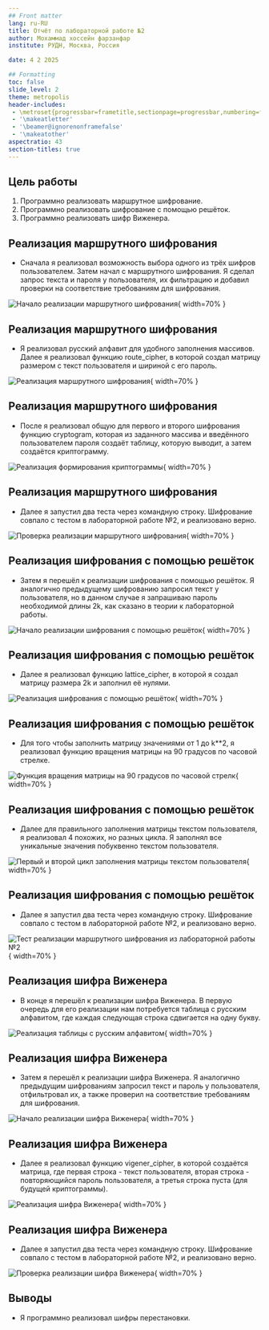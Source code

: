 ```yaml
---
## Front matter
lang: ru-RU
title: Отчёт по лабораторной работе №2
author: Мохаммад хоссейн фарзанфар
institute: РУДН, Москва, Россия

date: 4 2 2025

## Formatting
toc: false
slide_level: 2
theme: metropolis
header-includes: 
 - \metroset{progressbar=frametitle,sectionpage=progressbar,numbering=fraction}
 - '\makeatletter'
 - '\beamer@ignorenonframefalse'
 - '\makeatother'
aspectratio: 43
section-titles: true
---
```


## Цель работы

1. Программно реализовать маршрутное шифрование.
2. Программно реализовать шифрование с помощью решёток.
3. Программно реализовать шифр Виженера.

## Реализация маршрутного шифрования

- Сначала я реализовал возможность выбора одного из трёх шифров пользователем. Затем начал с маршрутного шифрования. Я сделал запрос текста и пароля у пользователя, их фильтрацию и добавил проверки на соответствие требованиям для шифрования.

![Начало реализации маршрутного шифрования](image02/image_01.png){ width=70% }

## Реализация маршрутного шифрования

- Я реализовал русский алфавит для удобного заполнения массивов. Далее я реализовал функцию route_cipher, в которой создал матрицу размером с текст пользователя и шириной с его пароль.

![Реализация маршрутного шифрования](image02/image_02.png){ width=70% }

## Реализация маршрутного шифрования

- После я реализовал общую для первого и второго шифрования функцию cryptogram, которая из заданного массива и введённого пользователем пароля создаёт таблицу, которую выводит, а затем создаётся криптограмму.

![Реализация формирования криптограммы](image02/image_03.png){ width=70% }

## Реализация маршрутного шифрования

- Далее я запустил два теста через командную строку. Шифрование совпало с тестом в лабораторной работе №2, и реализовано верно.

![Проверка реализации маршрутного шифрования](image02/image_04.png){ width=70% }

## Реализация шифрования с помощью решёток

- Затем я перешёл к реализации шифрования с помощью решёток. Я аналогично предыдущему шифрованию запросил текст у пользователя, но в данном случае я запрашиваю пароль необходимой длины 2k, как сказано в теории к лабораторной работы. 

![Начало реализации шифрования с помощью решёток](image02/image_05.png){ width=70% }

## Реализация шифрования с помощью решёток

- Далее я реализовал функцию lattice_cipher, в которой я создал матрицу размера 2k и заполнил её нулями.

![Реализация шифрования с помощью решёток](image02/image_06.png){ width=70% }

## Реализация шифрования с помощью решёток

- Для того чтобы заполнить матрицу значениями от 1 до k**2, я реализовал функцию вращения матрицы на 90 градусов по часовой стрелке. 

![Функция вращения матрицы на 90 градусов по часовой стрелк](image02/image_07.png){ width=70% }

## Реализация шифрования с помощью решёток

- Далее для правильного заполнения матрицы текстом пользователя, я реализовал 4 похожих, но разных цикла. Я заполнял все уникальные значения побуквенно текстом пользователя. 

![Первый и второй цикл заполнения матрицы текстом пользователя](image02/image_08.png){ width=70% }

## Реализация шифрования с помощью решёток

- Далее я запустил два теста через командную строку. Шифрование совпало с тестом в лабораторной работе №2, и реализовано верно.

![Тест реализации маршрутного шифрования из лабораторной работы №2](image02/image_10.png){ width=70% }

## Реализация шифра Виженера

- В конце я перешёл к реализации шифра Виженера. В первую очередь для его реализации нам потребуется таблица с русским алфавитом, где каждая следующая строка сдвигается на одну букву. 

![Реализация таблицы с русским алфавитом](image02/image_12.png){ width=70% }

## Реализация шифра Виженера

- Затем я перешёл к реализации шифра Виженера. Я аналогично предыдущим шифрованиям запросил текст и пароль у пользователя, отфильтровал их, а также проверил на соответствие требованиям для шифрования.

![Начало реализации шифра Виженера](image02/image_13.png){ width=70% }

## Реализация шифра Виженера

- Далее я реализовал функцию vigener_cipher, в которой создаётся матрица, где первая строка - текст пользователя, вторая строка - повторяющийся пароль пользователя, а третья строка пуста (для будущей криптограммы). 

![Реализация шифра Виженера](image02/image_14.png){ width=70% }

## Реализация шифра Виженера

- Далее я запустил два теста через командную строку. Шифрование совпало с тестом в лабораторной работе №2, и реализовано верно.

![Проверка реализации шифра Виженера](image02/image_15.png){ width=70% }

## Выводы

- Я программно реализовал шифры перестановки.
